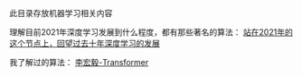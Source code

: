 此目录存放机器学习相关内容

理解目前2021年深度学习发展到什么程度，都有那些著名的算法：
[站在2021年的这个节点上，回望过去十年深度学习的发展](https://zhuanlan.zhihu.com/p/382350249)

我了解过的算法：
[李宏毅-Transformer](https://www.bilibili.com/video/BV1J441137V6)